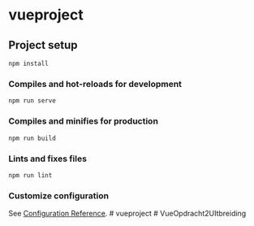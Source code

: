 # vueproject

## Project setup
```
npm install
```

### Compiles and hot-reloads for development
```
npm run serve
```

### Compiles and minifies for production
```
npm run build
```

### Lints and fixes files
```
npm run lint
```

### Customize configuration
See [Configuration Reference](https://cli.vuejs.org/config/).
#   v u e p r o j e c t  
 #   V u e O p d r a c h t 2 U I t b r e i d i n g  
 